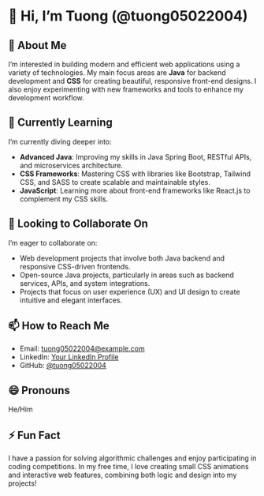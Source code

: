 # 👋 Hi, I’m Tuong (@tuong05022004)

## 👀 About Me
I’m interested in building modern and efficient web applications using a variety of technologies. My main focus areas are **Java** for backend development and **CSS** for creating beautiful, responsive front-end designs. I also enjoy experimenting with new frameworks and tools to enhance my development workflow.

## 🌱 Currently Learning
I’m currently diving deeper into:
- **Advanced Java**: Improving my skills in Java Spring Boot, RESTful APIs, and microservices architecture.
- **CSS Frameworks**: Mastering CSS with libraries like Bootstrap, Tailwind CSS, and SASS to create scalable and maintainable styles.
- **JavaScript**: Learning more about front-end frameworks like React.js to complement my CSS skills.

## 💞️ Looking to Collaborate On
I’m eager to collaborate on:
- Web development projects that involve both Java backend and responsive CSS-driven frontends.
- Open-source Java projects, particularly in areas such as backend services, APIs, and system integrations.
- Projects that focus on user experience (UX) and UI design to create intuitive and elegant interfaces.

## 📫 How to Reach Me
- Email: tuong05022004@example.com
- LinkedIn: [Your LinkedIn Profile](https://linkedin.com/in/tuong05022004)
- GitHub: [@tuong05022004](https://github.com/tuong05022004)

## 😄 Pronouns
He/Him

## ⚡ Fun Fact
I have a passion for solving algorithmic challenges and enjoy participating in coding competitions. In my free time, I love creating small CSS animations and interactive web features, combining both logic and design into my projects!
